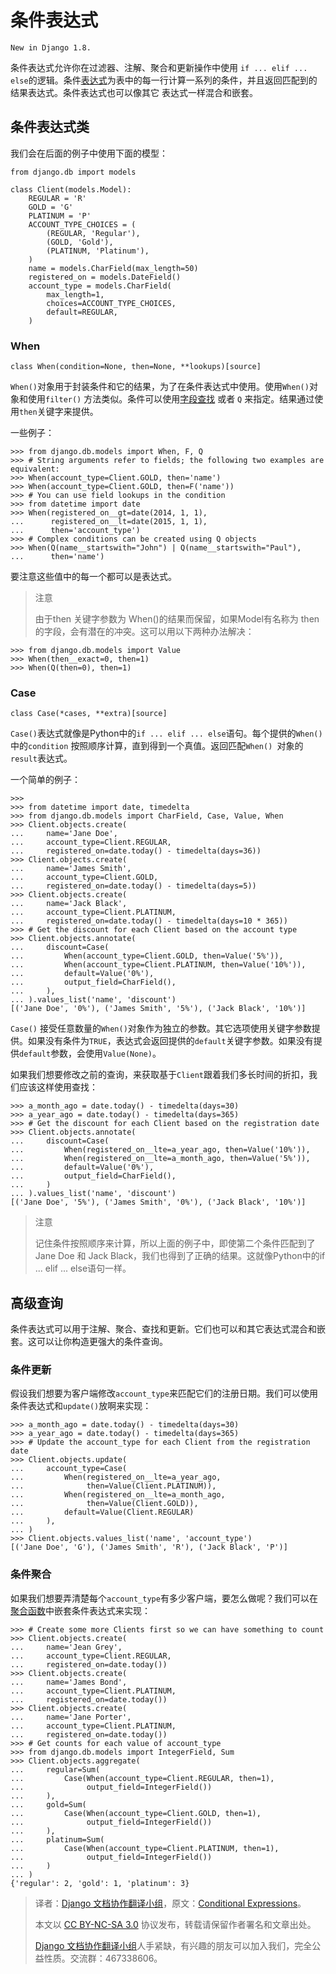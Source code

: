 # 条件表达式 #

```
New in Django 1.8.
```

条件表达式允许你在过滤器、注解、聚合和更新操作中使用 `if ... elif ... else`的逻辑。条件[表达式](http://python.usyiyi.cn/django/ref/models/expressions.html)为表中的每一行计算一系列的条件，并且返回匹配到的结果表达式。条件表达式也可以像其它 表达式一样混合和嵌套。

## 条件表达式类 ##

我们会在后面的例子中使用下面的模型：

```
from django.db import models

class Client(models.Model):
    REGULAR = 'R'
    GOLD = 'G'
    PLATINUM = 'P'
    ACCOUNT_TYPE_CHOICES = (
        (REGULAR, 'Regular'),
        (GOLD, 'Gold'),
        (PLATINUM, 'Platinum'),
    )
    name = models.CharField(max_length=50)
    registered_on = models.DateField()
    account_type = models.CharField(
        max_length=1,
        choices=ACCOUNT_TYPE_CHOICES,
        default=REGULAR,
    )
```

### When ###

`class When(condition=None, then=None, **lookups)[source]`

`When()`对象用于封装条件和它的结果，为了在条件表达式中使用。使用`When()`对象和使用`filter()` 方法类似。条件可以使用[字段查找](http://python.usyiyi.cn/django/ref/models/querysets.html#field-lookups) 或者 `Q` 来指定。结果通过使用`then`关键字来提供。

一些例子：

```
>>> from django.db.models import When, F, Q
>>> # String arguments refer to fields; the following two examples are equivalent:
>>> When(account_type=Client.GOLD, then='name')
>>> When(account_type=Client.GOLD, then=F('name'))
>>> # You can use field lookups in the condition
>>> from datetime import date
>>> When(registered_on__gt=date(2014, 1, 1),
...      registered_on__lt=date(2015, 1, 1),
...      then='account_type')
>>> # Complex conditions can be created using Q objects
>>> When(Q(name__startswith="John") | Q(name__startswith="Paul"),
...      then='name')
```

要注意这些值中的每一个都可以是表达式。

> 注意
>
> 由于then 关键字参数为 When()的结果而保留，如果Model有名称为 then的字段，会有潜在的冲突。这可以用以下两种办法解决：

```
>>> from django.db.models import Value
>>> When(then__exact=0, then=1)
>>> When(Q(then=0), then=1)
```

### Case ###

`class Case(*cases, **extra)[source]`

`Case()`表达式就像是Python中的`if ... elif ... else`语句。每个提供的`When()`中的`condition` 按照顺序计算，直到得到一个真值。返回匹配`When() `对象的`result`表达式。

一个简单的例子：

```
>>>
>>> from datetime import date, timedelta
>>> from django.db.models import CharField, Case, Value, When
>>> Client.objects.create(
...     name='Jane Doe',
...     account_type=Client.REGULAR,
...     registered_on=date.today() - timedelta(days=36))
>>> Client.objects.create(
...     name='James Smith',
...     account_type=Client.GOLD,
...     registered_on=date.today() - timedelta(days=5))
>>> Client.objects.create(
...     name='Jack Black',
...     account_type=Client.PLATINUM,
...     registered_on=date.today() - timedelta(days=10 * 365))
>>> # Get the discount for each Client based on the account type
>>> Client.objects.annotate(
...     discount=Case(
...         When(account_type=Client.GOLD, then=Value('5%')),
...         When(account_type=Client.PLATINUM, then=Value('10%')),
...         default=Value('0%'),
...         output_field=CharField(),
...     ),
... ).values_list('name', 'discount')
[('Jane Doe', '0%'), ('James Smith', '5%'), ('Jack Black', '10%')]
```

`Case()` 接受任意数量的`When()`对象作为独立的参数。其它选项使用关键字参数提供。如果没有条件为`TRUE`，表达式会返回提供的`default`关键字参数。如果没有提供`default`参数，会使用`Value(None)`。

如果我们想要修改之前的查询，来获取基于`Client`跟着我们多长时间的折扣，我们应该这样使用查找：

```
>>> a_month_ago = date.today() - timedelta(days=30)
>>> a_year_ago = date.today() - timedelta(days=365)
>>> # Get the discount for each Client based on the registration date
>>> Client.objects.annotate(
...     discount=Case(
...         When(registered_on__lte=a_year_ago, then=Value('10%')),
...         When(registered_on__lte=a_month_ago, then=Value('5%')),
...         default=Value('0%'),
...         output_field=CharField(),
...     )
... ).values_list('name', 'discount')
[('Jane Doe', '5%'), ('James Smith', '0%'), ('Jack Black', '10%')]
```

> 注意
>
> 记住条件按照顺序来计算，所以上面的例子中，即使第二个条件匹配到了 Jane Doe 和 Jack Black，我们也得到了正确的结果。这就像Python中的if ... elif ... else语句一样。

## 高级查询 ##

条件表达式可以用于注解、聚合、查找和更新。它们也可以和其它表达式混合和嵌套。这可以让你构造更强大的条件查询。

### 条件更新 ###

假设我们想要为客户端修改`account_type`来匹配它们的注册日期。我们可以使用条件表达式和`update()`放啊来实现：

```
>>> a_month_ago = date.today() - timedelta(days=30)
>>> a_year_ago = date.today() - timedelta(days=365)
>>> # Update the account_type for each Client from the registration date
>>> Client.objects.update(
...     account_type=Case(
...         When(registered_on__lte=a_year_ago,
...              then=Value(Client.PLATINUM)),
...         When(registered_on__lte=a_month_ago,
...              then=Value(Client.GOLD)),
...         default=Value(Client.REGULAR)
...     ),
... )
>>> Client.objects.values_list('name', 'account_type')
[('Jane Doe', 'G'), ('James Smith', 'R'), ('Jack Black', 'P')]
```

### 条件聚合 ###

如果我们想要弄清楚每个`account_type`有多少客户端，要怎么做呢？我们可以在[聚合函数](http://python.usyiyi.cn/django/ref/models/querysets.html#aggregation-functions)中嵌套条件表达式来实现：

```
>>> # Create some more Clients first so we can have something to count
>>> Client.objects.create(
...     name='Jean Grey',
...     account_type=Client.REGULAR,
...     registered_on=date.today())
>>> Client.objects.create(
...     name='James Bond',
...     account_type=Client.PLATINUM,
...     registered_on=date.today())
>>> Client.objects.create(
...     name='Jane Porter',
...     account_type=Client.PLATINUM,
...     registered_on=date.today())
>>> # Get counts for each value of account_type
>>> from django.db.models import IntegerField, Sum
>>> Client.objects.aggregate(
...     regular=Sum(
...         Case(When(account_type=Client.REGULAR, then=1),
...              output_field=IntegerField())
...     ),
...     gold=Sum(
...         Case(When(account_type=Client.GOLD, then=1),
...              output_field=IntegerField())
...     ),
...     platinum=Sum(
...         Case(When(account_type=Client.PLATINUM, then=1),
...              output_field=IntegerField())
...     )
... )
{'regular': 2, 'gold': 1, 'platinum': 3}
```

> 译者：[Django 文档协作翻译小组](http://python.usyiyi.cn/django/index.html)，原文：[Conditional Expressions](https://docs.djangoproject.com/en/1.8/ref/models/conditional-expressions/)。
>
> 本文以 [CC BY-NC-SA 3.0](http://creativecommons.org/licenses/by-nc-sa/3.0/cn/) 协议发布，转载请保留作者署名和文章出处。
>
> [Django 文档协作翻译小组](http://python.usyiyi.cn/django/index.html)人手紧缺，有兴趣的朋友可以加入我们，完全公益性质。交流群：467338606。
